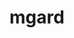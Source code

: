 ---
title: "mgard"
layout: cache
categories: [package, develop-2023-11-05]
meta: {"versions": ["2020-10-01", "2023-03-31"], "compilers": ["cce@=15.0.1", "gcc@=11.1.0", "gcc@=11.4.0", "gcc@=7.3.1", "gcc@=9.4.0", "oneapi@=2023.2.0"], "oss": ["amzn2", "rhel8", "ubuntu20.04"], "platforms": ["linux"], "targets": ["aarch64", "neoverse_n1", "neoverse_v1", "ppc64le", "x86_64_v3", "zen4"], "stacks": ["aws-isc", "aws-isc-aarch64", "data-vis-sdk", "e4s", "e4s-cray-rhel", "e4s-neoverse_v1", "e4s-oneapi", "e4s-power", "e4s-rocm-external", "root"], "num_specs": 22, "num_specs_by_stack": {"aws-isc-aarch64": 2, "root": 22, "aws-isc": 1, "e4s-cray-rhel": 3, "e4s-neoverse_v1": 5, "e4s-power": 3, "data-vis-sdk": 2, "e4s": 5, "e4s-rocm-external": 1, "e4s-oneapi": 1}}
spec_details: [{"hash": "vh3j4us3eacmn45rf2luytxonos26lwv", "compiler": "gcc@=7.3.1", "versions": ["2020-10-01"], "os": "amzn2", "platform": "linux", "target": "aarch64", "variants": ["build_system=cmake", "build_type=Release", "~cuda", "generator=make", "~ipo"], "stacks": ["aws-isc-aarch64", "root"], "size": "-", "tarball": "https://binaries.spack.io/releases/develop-2023-11-05/build_cache/linux-amzn2-aarch64/gcc-7.3.1/mgard-2020-10-01/linux-amzn2-aarch64-gcc-7.3.1-mgard-2020-10-01-vh3j4us3eacmn45rf2luytxonos26lwv.spack"}, {"hash": "hlsvoirkl3rrgs5r56mrsmw4tdyzauwu", "compiler": "gcc@=7.3.1", "versions": ["2020-10-01"], "os": "amzn2", "platform": "linux", "target": "neoverse_n1", "variants": ["build_system=cmake", "build_type=Release", "~cuda", "generator=make", "~ipo"], "stacks": ["aws-isc-aarch64", "root"], "size": "-", "tarball": "https://binaries.spack.io/releases/develop-2023-11-05/build_cache/linux-amzn2-neoverse_n1/gcc-7.3.1/mgard-2020-10-01/linux-amzn2-neoverse_n1-gcc-7.3.1-mgard-2020-10-01-hlsvoirkl3rrgs5r56mrsmw4tdyzauwu.spack"}, {"hash": "inix32cuvdzuyl3chsdz76xitwe3muo6", "compiler": "gcc@=7.3.1", "versions": ["2020-10-01"], "os": "amzn2", "platform": "linux", "target": "x86_64_v3", "variants": ["build_system=cmake", "build_type=Release", "~cuda", "generator=make", "~ipo"], "stacks": ["aws-isc", "root"], "size": "-", "tarball": "https://binaries.spack.io/releases/develop-2023-11-05/build_cache/linux-amzn2-x86_64_v3/gcc-7.3.1/mgard-2020-10-01/linux-amzn2-x86_64_v3-gcc-7.3.1-mgard-2020-10-01-inix32cuvdzuyl3chsdz76xitwe3muo6.spack"}, {"hash": "w56gtifwydm54lfpf6fhbod2qqc67g5p", "compiler": "cce@=15.0.1", "versions": ["2023-03-31"], "os": "rhel8", "platform": "linux", "target": "zen4", "variants": ["build_system=cmake", "build_type=Release", "~cuda", "generator=make", "~ipo", "+openmp", "+serial", "~timing", "~unstructured"], "stacks": ["root", "e4s-cray-rhel"], "size": "-", "tarball": "https://binaries.spack.io/releases/develop-2023-11-05/build_cache/linux-rhel8-zen4/cce-15.0.1/mgard-2023-03-31/linux-rhel8-zen4-cce-15.0.1-mgard-2023-03-31-w56gtifwydm54lfpf6fhbod2qqc67g5p.spack"}, {"hash": "tph3rn5knqlvqr2jchprmfdrt57w4vlk", "compiler": "cce@=15.0.1", "versions": ["2023-03-31"], "os": "rhel8", "platform": "linux", "target": "zen4", "variants": ["build_system=cmake", "build_type=Release", "~cuda", "generator=make", "~ipo", "+openmp", "+serial", "~timing", "~unstructured"], "stacks": ["root", "e4s-cray-rhel"], "size": "-", "tarball": "https://binaries.spack.io/releases/develop-2023-11-05/build_cache/linux-rhel8-zen4/cce-15.0.1/mgard-2023-03-31/linux-rhel8-zen4-cce-15.0.1-mgard-2023-03-31-tph3rn5knqlvqr2jchprmfdrt57w4vlk.spack"}, {"hash": "wbgbuvtoprpg6sdrtxsgnmbmhltshgxu", "compiler": "cce@=15.0.1", "versions": ["2023-03-31"], "os": "rhel8", "platform": "linux", "target": "zen4", "variants": ["build_system=cmake", "build_type=Release", "~cuda", "generator=make", "~ipo", "+openmp", "+serial", "+timing", "+unstructured"], "stacks": ["root", "e4s-cray-rhel"], "size": "-", "tarball": "https://binaries.spack.io/releases/develop-2023-11-05/build_cache/linux-rhel8-zen4/cce-15.0.1/mgard-2023-03-31/linux-rhel8-zen4-cce-15.0.1-mgard-2023-03-31-wbgbuvtoprpg6sdrtxsgnmbmhltshgxu.spack"}, {"hash": "rkwkyeftvukqbn5orpzcvpegt6n2s5dm", "compiler": "gcc@=11.4.0", "versions": ["2023-03-31"], "os": "ubuntu20.04", "platform": "linux", "target": "neoverse_v1", "variants": ["build_system=cmake", "build_type=Release", "~cuda", "generator=make", "~ipo", "+openmp", "+serial", "~timing", "~unstructured"], "stacks": ["e4s-neoverse_v1", "root"], "size": "-", "tarball": "https://binaries.spack.io/releases/develop-2023-11-05/build_cache/linux-ubuntu20.04-neoverse_v1/gcc-11.4.0/mgard-2023-03-31/linux-ubuntu20.04-neoverse_v1-gcc-11.4.0-mgard-2023-03-31-rkwkyeftvukqbn5orpzcvpegt6n2s5dm.spack"}, {"hash": "agsy4k3cb5hdp6elxb56drzjnpibluf2", "compiler": "gcc@=11.4.0", "versions": ["2023-03-31"], "os": "ubuntu20.04", "platform": "linux", "target": "neoverse_v1", "variants": ["build_system=cmake", "build_type=Release", "+cuda", "cuda_arch=80", "generator=make", "~ipo", "+openmp", "+serial", "+timing", "+unstructured"], "stacks": ["e4s-neoverse_v1", "root"], "size": "-", "tarball": "https://binaries.spack.io/releases/develop-2023-11-05/build_cache/linux-ubuntu20.04-neoverse_v1/gcc-11.4.0/mgard-2023-03-31/linux-ubuntu20.04-neoverse_v1-gcc-11.4.0-mgard-2023-03-31-agsy4k3cb5hdp6elxb56drzjnpibluf2.spack"}, {"hash": "ivd7bakqzgjh66mbuovzzdsk6lceaxte", "compiler": "gcc@=11.4.0", "versions": ["2023-03-31"], "os": "ubuntu20.04", "platform": "linux", "target": "neoverse_v1", "variants": ["build_system=cmake", "build_type=Release", "+cuda", "cuda_arch=75", "generator=make", "~ipo", "+openmp", "+serial", "+timing", "+unstructured"], "stacks": ["e4s-neoverse_v1", "root"], "size": "-", "tarball": "https://binaries.spack.io/releases/develop-2023-11-05/build_cache/linux-ubuntu20.04-neoverse_v1/gcc-11.4.0/mgard-2023-03-31/linux-ubuntu20.04-neoverse_v1-gcc-11.4.0-mgard-2023-03-31-ivd7bakqzgjh66mbuovzzdsk6lceaxte.spack"}, {"hash": "m2umdygxsmxfvf6fcuqo632dvzdo3qxs", "compiler": "gcc@=11.4.0", "versions": ["2023-03-31"], "os": "ubuntu20.04", "platform": "linux", "target": "neoverse_v1", "variants": ["build_system=cmake", "build_type=Release", "~cuda", "generator=make", "~ipo", "+openmp", "+serial", "+timing", "+unstructured"], "stacks": ["e4s-neoverse_v1", "root"], "size": "-", "tarball": "https://binaries.spack.io/releases/develop-2023-11-05/build_cache/linux-ubuntu20.04-neoverse_v1/gcc-11.4.0/mgard-2023-03-31/linux-ubuntu20.04-neoverse_v1-gcc-11.4.0-mgard-2023-03-31-m2umdygxsmxfvf6fcuqo632dvzdo3qxs.spack"}, {"hash": "7qoagc6ghy6itf4f3ndvz33gcsjqgvbg", "compiler": "gcc@=11.4.0", "versions": ["2023-03-31"], "os": "ubuntu20.04", "platform": "linux", "target": "neoverse_v1", "variants": ["build_system=cmake", "build_type=Release", "+cuda", "cuda_arch=90", "generator=make", "~ipo", "+openmp", "+serial", "+timing", "+unstructured"], "stacks": ["e4s-neoverse_v1", "root"], "size": "-", "tarball": "https://binaries.spack.io/releases/develop-2023-11-05/build_cache/linux-ubuntu20.04-neoverse_v1/gcc-11.4.0/mgard-2023-03-31/linux-ubuntu20.04-neoverse_v1-gcc-11.4.0-mgard-2023-03-31-7qoagc6ghy6itf4f3ndvz33gcsjqgvbg.spack"}, {"hash": "6ar5hear43luinj2m3mhze5oi67pkwet", "compiler": "gcc@=9.4.0", "versions": ["2023-03-31"], "os": "ubuntu20.04", "platform": "linux", "target": "ppc64le", "variants": ["build_system=cmake", "build_type=Release", "~cuda", "generator=make", "~ipo", "+openmp", "+serial", "~timing", "~unstructured"], "stacks": ["root", "e4s-power"], "size": "-", "tarball": "https://binaries.spack.io/releases/develop-2023-11-05/build_cache/linux-ubuntu20.04-ppc64le/gcc-9.4.0/mgard-2023-03-31/linux-ubuntu20.04-ppc64le-gcc-9.4.0-mgard-2023-03-31-6ar5hear43luinj2m3mhze5oi67pkwet.spack"}, {"hash": "sopkml54qqutyrrdgznamcrbv4kfdlub", "compiler": "gcc@=9.4.0", "versions": ["2023-03-31"], "os": "ubuntu20.04", "platform": "linux", "target": "ppc64le", "variants": ["build_system=cmake", "build_type=Release", "~cuda", "generator=make", "~ipo", "+openmp", "+serial", "+timing", "+unstructured"], "stacks": ["root", "e4s-power"], "size": "-", "tarball": "https://binaries.spack.io/releases/develop-2023-11-05/build_cache/linux-ubuntu20.04-ppc64le/gcc-9.4.0/mgard-2023-03-31/linux-ubuntu20.04-ppc64le-gcc-9.4.0-mgard-2023-03-31-sopkml54qqutyrrdgznamcrbv4kfdlub.spack"}, {"hash": "3o6rq2cdyef2wtu3ocorp6hs4bqw2dzz", "compiler": "gcc@=9.4.0", "versions": ["2023-03-31"], "os": "ubuntu20.04", "platform": "linux", "target": "ppc64le", "variants": ["build_system=cmake", "build_type=Release", "+cuda", "cuda_arch=70", "generator=make", "~ipo", "+openmp", "+serial", "+timing", "+unstructured"], "stacks": ["root", "e4s-power"], "size": "-", "tarball": "https://binaries.spack.io/releases/develop-2023-11-05/build_cache/linux-ubuntu20.04-ppc64le/gcc-9.4.0/mgard-2023-03-31/linux-ubuntu20.04-ppc64le-gcc-9.4.0-mgard-2023-03-31-3o6rq2cdyef2wtu3ocorp6hs4bqw2dzz.spack"}, {"hash": "wr33idrkblxqeaobgg2f2tolspqdmrrp", "compiler": "gcc@=11.1.0", "versions": ["2023-03-31"], "os": "ubuntu20.04", "platform": "linux", "target": "x86_64_v3", "variants": ["build_system=cmake", "build_type=Release", "~cuda", "generator=make", "~ipo", "+openmp", "+serial", "~timing", "~unstructured"], "stacks": ["root", "data-vis-sdk"], "size": "-", "tarball": "https://binaries.spack.io/releases/develop-2023-11-05/build_cache/linux-ubuntu20.04-x86_64_v3/gcc-11.1.0/mgard-2023-03-31/linux-ubuntu20.04-x86_64_v3-gcc-11.1.0-mgard-2023-03-31-wr33idrkblxqeaobgg2f2tolspqdmrrp.spack"}, {"hash": "yhvoueehls4otd7klphe5dfpcl2q4fjl", "compiler": "gcc@=11.1.0", "versions": ["2023-03-31"], "os": "ubuntu20.04", "platform": "linux", "target": "x86_64_v3", "variants": ["build_system=cmake", "build_type=Release", "~cuda", "generator=make", "~ipo", "+openmp", "+serial", "~timing", "~unstructured"], "stacks": ["root", "data-vis-sdk"], "size": "-", "tarball": "https://binaries.spack.io/releases/develop-2023-11-05/build_cache/linux-ubuntu20.04-x86_64_v3/gcc-11.1.0/mgard-2023-03-31/linux-ubuntu20.04-x86_64_v3-gcc-11.1.0-mgard-2023-03-31-yhvoueehls4otd7klphe5dfpcl2q4fjl.spack"}, {"hash": "irnfp5ayap4xvmjszu37iaij4ol2uukq", "compiler": "gcc@=11.4.0", "versions": ["2023-03-31"], "os": "ubuntu20.04", "platform": "linux", "target": "x86_64_v3", "variants": ["build_system=cmake", "build_type=Release", "~cuda", "generator=make", "~ipo", "+openmp", "+serial", "~timing", "~unstructured"], "stacks": ["root", "e4s", "e4s-rocm-external"], "size": "-", "tarball": "https://binaries.spack.io/releases/develop-2023-11-05/build_cache/linux-ubuntu20.04-x86_64_v3/gcc-11.4.0/mgard-2023-03-31/linux-ubuntu20.04-x86_64_v3-gcc-11.4.0-mgard-2023-03-31-irnfp5ayap4xvmjszu37iaij4ol2uukq.spack"}, {"hash": "6jrzg5i5pquaz7o2xit7rfjkux4lqb7m", "compiler": "gcc@=11.4.0", "versions": ["2023-03-31"], "os": "ubuntu20.04", "platform": "linux", "target": "x86_64_v3", "variants": ["build_system=cmake", "build_type=Release", "~cuda", "generator=make", "~ipo", "+openmp", "+serial", "~timing", "~unstructured"], "stacks": ["root", "e4s"], "size": "-", "tarball": "https://binaries.spack.io/releases/develop-2023-11-05/build_cache/linux-ubuntu20.04-x86_64_v3/gcc-11.4.0/mgard-2023-03-31/linux-ubuntu20.04-x86_64_v3-gcc-11.4.0-mgard-2023-03-31-6jrzg5i5pquaz7o2xit7rfjkux4lqb7m.spack"}, {"hash": "tf3wfth6sw3d5zsag57o7onimxnlsdsb", "compiler": "gcc@=11.4.0", "versions": ["2023-03-31"], "os": "ubuntu20.04", "platform": "linux", "target": "x86_64_v3", "variants": ["build_system=cmake", "build_type=Release", "+cuda", "cuda_arch=90", "generator=make", "~ipo", "+openmp", "+serial", "+timing", "+unstructured"], "stacks": ["root", "e4s"], "size": "-", "tarball": "https://binaries.spack.io/releases/develop-2023-11-05/build_cache/linux-ubuntu20.04-x86_64_v3/gcc-11.4.0/mgard-2023-03-31/linux-ubuntu20.04-x86_64_v3-gcc-11.4.0-mgard-2023-03-31-tf3wfth6sw3d5zsag57o7onimxnlsdsb.spack"}, {"hash": "pt43iv4tuf2g75ch6w34gs5mynadd5sv", "compiler": "gcc@=11.4.0", "versions": ["2023-03-31"], "os": "ubuntu20.04", "platform": "linux", "target": "x86_64_v3", "variants": ["build_system=cmake", "build_type=Release", "+cuda", "cuda_arch=80", "generator=make", "~ipo", "+openmp", "+serial", "+timing", "+unstructured"], "stacks": ["root", "e4s"], "size": "-", "tarball": "https://binaries.spack.io/releases/develop-2023-11-05/build_cache/linux-ubuntu20.04-x86_64_v3/gcc-11.4.0/mgard-2023-03-31/linux-ubuntu20.04-x86_64_v3-gcc-11.4.0-mgard-2023-03-31-pt43iv4tuf2g75ch6w34gs5mynadd5sv.spack"}, {"hash": "eo4fekj3cfi6cq5dsmb2irtmwnqkcuwu", "compiler": "gcc@=11.4.0", "versions": ["2023-03-31"], "os": "ubuntu20.04", "platform": "linux", "target": "x86_64_v3", "variants": ["build_system=cmake", "build_type=Release", "~cuda", "generator=make", "~ipo", "+openmp", "+serial", "+timing", "+unstructured"], "stacks": ["root", "e4s"], "size": "-", "tarball": "https://binaries.spack.io/releases/develop-2023-11-05/build_cache/linux-ubuntu20.04-x86_64_v3/gcc-11.4.0/mgard-2023-03-31/linux-ubuntu20.04-x86_64_v3-gcc-11.4.0-mgard-2023-03-31-eo4fekj3cfi6cq5dsmb2irtmwnqkcuwu.spack"}, {"hash": "4zepy4uzpzqyrsvwgsu3dk43k27zemdd", "compiler": "oneapi@=2023.2.0", "versions": ["2023-03-31"], "os": "ubuntu20.04", "platform": "linux", "target": "x86_64_v3", "variants": ["build_system=cmake", "build_type=Release", "~cuda", "generator=make", "~ipo", "+openmp", "+serial", "~timing", "~unstructured"], "stacks": ["root", "e4s-oneapi"], "size": "-", "tarball": "https://binaries.spack.io/releases/develop-2023-11-05/build_cache/linux-ubuntu20.04-x86_64_v3/oneapi-2023.2.0/mgard-2023-03-31/linux-ubuntu20.04-x86_64_v3-oneapi-2023.2.0-mgard-2023-03-31-4zepy4uzpzqyrsvwgsu3dk43k27zemdd.spack"}]
---